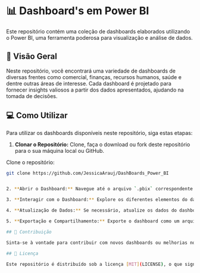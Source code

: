 # 📊 Dashboard's em Power BI

Este repositório contém uma coleção de dashboards elaborados utilizando o Power BI, uma ferramenta poderosa para visualização e análise de dados.

## 🌟 Visão Geral

Neste repositório, você encontrará uma variedade de dashboards de diversas frentes como comercial, finanças, recursos humanos, saúde e dentre outras áreas de interesse. Cada dashboard é projetado para fornecer insights valiosos a partir dos dados apresentados, ajudando na tomada de decisões.

## 💻 Como Utilizar

Para utilizar os dashboards disponíveis neste repositório, siga estas etapas:

1. **Clonar o Repositório:** Clone, faça o download ou fork deste repositório para o sua máquina local ou GitHub.

Clone o repositório:
   ```bash
   git clone https://github.com/JessicaArauj/DashBoards_Power_BI


2. **Abrir o Dashboard:** Navegue até o arquivo `.pbix` correspondente ao dashboard que deseja visualizar e abra-o utilizando o Power BI Desktop.

3. **Interagir com o Dashboard:** Explore os diferentes elementos do dashboard, incluindo gráficos, tabelas e filtros interativos. Clique nos elementos para filtrar os dados ou obter mais detalhes.

4. **Atualização de Dados:** Se necessário, atualize os dados do dashboard para refletir os conjuntos de dados mais recentes. Para isso, conecte o dashboard aos seus próprios dados ou ajuste a conexão existente conforme necessário.

5. **Exportação e Compartilhamento:** Exporte o dashboard como um arquivo PDF ou imagem para compartilhar com colegas ou stakeholders. Você também pode publicar o dashboard online no serviço Power BI para permitir o acesso remoto e colaboração.

## 🚀 Contribuição

Sinta-se à vontade para contribuir com novos dashboards ou melhorias nos dashboards existentes! Basta enviar um pull request com as suas alterações para uma nova branch.

## 📝 Licença

Este repositório é distribuído sob a licença [MIT](LICENSE), o que significa que você é livre para utilizar, modificar e distribuir os conteúdos conforme desejar, desde que mantenha a mesma licença para os trabalhos derivados.
